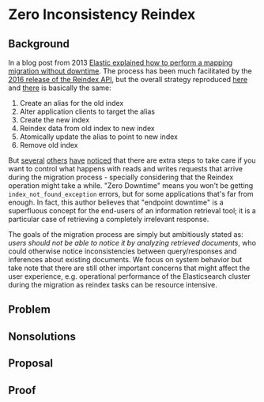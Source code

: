# Zero Inconsistency Reindex

## Background

In a blog post from 2013 [Elastic explained how to perform a mapping migration
without downtime][1]. The process has been much facilitated by the [2016 release
of the Reindex API][2], but the overall strategy reproduced [here][3] and
[there][4] is basically the same:

1. Create an alias for the old index
2. Alter application clients to target the alias
3. Create the new index
4. Reindex data from old index to new index
5. Atomically update the alias to point to new index
6. Remove old index

But [several][5] [others][6] [have][7] [noticed][8] that there are extra steps
to take care if you want to control what happens with reads and writes requests
that arrive during the migration process - specially considering that the
Reindex operation might take a while. "Zero Downtime" means you won't be getting
`index_not_found_exception` errors, but for some applications that's far from
enough. In fact, this author believes that "endpoint downtime" is a superfluous
concept for the end-users of an information retrieval tool; it is a particular
case of retrieving a completely irrelevant response.

The goals of the migration process are simply but ambitiously stated as: *users
should not be able to notice it by analyzing retrieved documents*, who could
otherwise notice inconsistencies between query/responses and inferences about
existing documents. We focus on system behavior but take note that there are
still other important concerns that might affect the user experience, e.g.
operational performance of the Elasticsearch cluster during the migration as
reindex tasks can be resource intensive.

[1]: https://www.elastic.co/blog/changing-mapping-with-zero-downtime
[2]: https://www.elastic.co/blog/reindex-is-coming
[3]: https://medium.com/@aonrobot/elsaticsearch-reindex-zero-downtime-57edc01ba14f
[4]: https://stackoverflow.com/questions/42671187/rebuild-index-with-zero-downtime
[5]: https://blog.codecentric.de/en/2014/09/elasticsearch-zero-downtime-reindexing-problems-solutions/
[6]: https://engineering.carsguide.com.au/elasticsearch-zero-downtime-reindexing-e3a53000f0ac
[7]: https://summera.github.io/infrastructure/2016/07/04/reindexing-elasticsearch.html
[8]: https://stackoverflow.com/questions/48594229/elasticsearch-concurrent-updates-to-index-while-reindex-for-the-same-index-in

## Problem

## Nonsolutions

## Proposal

## Proof
